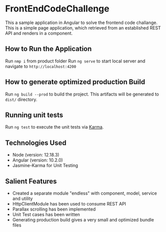 # FrontEndCodeChallenge
This a sample application in Angular to solve the frontend code challange. This is a simple page application, which retrieved from an established REST API and renders in a component.

## How to Run the Application
Run `nmp i` from product folder
Run `ng serve` to start local server and navigate to `http://localhost:4200`

## How to generate optimized production Build
Run `ng build --prod` to build the project. This artifacts will be generated to `dist/` directory.

## Running unit tests
Run `ng test` to execute the unit tests via [Karma](https://karma-runner.github.io).

## Technologies Used
* Node (version: 12.18.3)
* Angular (version: 10.2.0)
* Jasmine-Karma for Unit Testing

## Salient Features
* Created a separate module "endless" with component, model, service and utility
* HttpClientModule has been used to consume REST API
* Parallax scrolling has been implemented
* Unit Test cases has been written
* Generating production build gives a very small and optimized bundle files
